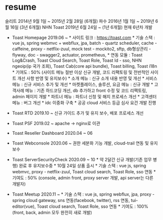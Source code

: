 # resume
슬리트 2014년 9월 1일 ~ 2015년 2월 28일 (6개월)
파수 2016년 1월 1일 ~ 2019년 6월 16일 (3년 6개월)
NHN Toast 2019년 6월 24일 ~ (1년 6개월)
현재 6년차 개발
* Toast Homepage 2019.06 ~ 
          * 사이트 링크 : https://toast.com
          * 기술 스택 : vue js, 
                    spring webmvc + webflux, 
                    jpa, 
                    batch - quartz scheduler, 
                    cache - caffeine, 
                    proxy - netflix-zuul, 
                    mock test - mockito2, 
                    sftp,
                    db형상관리 - flyway,
                    doc - swagger2,
                    actuator, prometheus,
          * 연동 모듈 : Toast Log&Crash,
                    Toast Cloud Search,
                    Toast Role,
                    Toast Id - sso,
                    NHN ngeoip(ip 국가 조회),
                    Toast Cab(core api bundle),
                    Toast billing,
                    Toast i18n
          * 기여도 : 50% (사이트 메뉴 절반 이상 신규 개발, 코드 리팩토링 및 전반적인 사이트 개선 사항 반영 및 유지보수)
                    * 소개 메뉴 : 신규 소개 내용 반영 및 개선
                    * 서비스 메뉴 : 신규 서비스 추가 및 개선
                    * 마켓플레이스, 솔루션, 요금 메뉴 : 신규 개발 
                    * 고객사례 메뉴 : 기존 하드코딩 개선, db 추가하고 front 수정 및 코드 리팩토링, admin 페이지 개발
                    * 파트너 메뉴 : 파트너 신청 및 해지 프로세스 개선
                    * 고객센터 메뉴 : 버그 개선
                    * idc 이중화 구축
                    * 공공 cloud 서비스 등급 심사 요건 개발 진행

* Toast RTD 2019.10 ~
신규 가이드 추가 및 유지 보수, 배포 프로세스 개선 

* Toast PSF 2019.02 ~
apache -> nginx로 이관

* Toast Reseller Dashboard 2020.04 ~ 06

* Toast Webconsole 2020.06 ~
권한 세분화 기능 개발, cloud-trail 연동 및 유지보수

* Toast ServerSecurityCheck 2020.09 ~ 10
          * 약 2달간 신규 개발(기존 업무 병행) 완료 후 유지보수중
          * 10월 24일 상품 출시
          * 기술 스택 : vue js, spring webmvc, proxy - netflix-zuul, Toast cloud search, Toast Role, sso 연동
          * 기여도 : 50% (console, admin front, proxy server 개발, api server는 다른 개발자)

* Toast Meetup 2020.11 ~
          * 기술 스택 : vue js, spring webflux, jpa, proxy - spring cloud gateway, sns 연동(facebook, twitter), rss 연동, tui-editor(vue), Toast cloud search, Toast Role, sso 연동
          * 기여도 : 100% (front, back, admin 모두 완전히 새로 개발)
